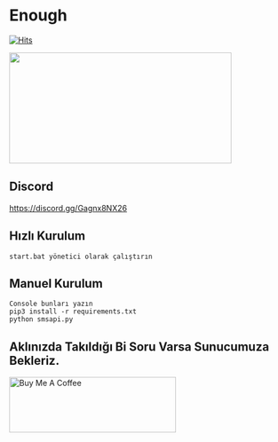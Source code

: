 # Enough

[![Hits](https://hits.sh/gitlab.com/tingirifistik/enough.svg?label=views&extraCount=36250&color=007ec6)](https://github.com/F5Legend/smsbomb)

<img src=https://imgyukle.com/f/2023/03/02/Qapd5M.png height="200px" width="400px"/>


<h2>Discord</h2>

https://discord.gg/Gagnx8NX26

<h2>Hızlı Kurulum</h2>

```
start.bat yönetici olarak çalıştırın
```
<h2>Manuel Kurulum</h2>

```
Console bunları yazın
pip3 install -r requirements.txt 
python smsapi.py
```



<h2>Aklınızda Takıldığı Bi Soru Varsa Sunucumuza Bekleriz.</h2>




<a href="https://discord.gg/Gagnx8NX26" target="_blank"><img src="https://gifdb.com/images/thumbnail/discord-icon-start-up-f41wavy07pz2w3qk.gif" alt="Buy Me A Coffee" style="height: 100px !important;width: 300px !important;" ></a>
